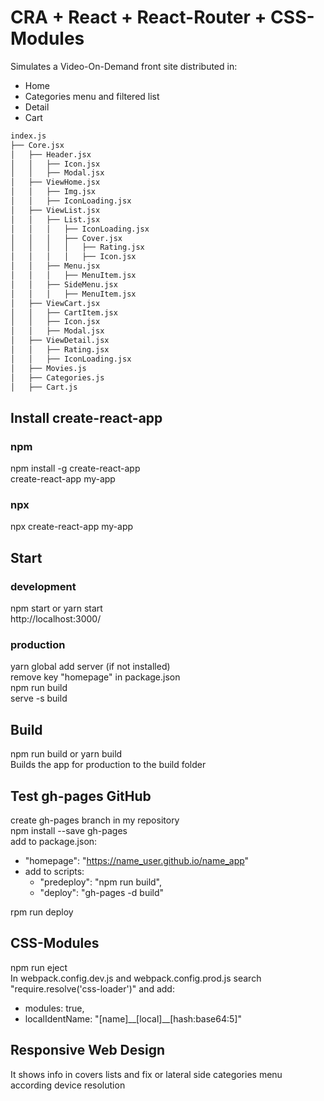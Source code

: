 # CRA + React + React-Router + CSS-Modules

Simulates a Video-On-Demand front site distributed in:
* Home
* Categories menu and filtered list
* Detail
* Cart

```bash
index.js
├── Core.jsx 
│   ├── Header.jsx  
│   │   ├── Icon.jsx
│   │   ├── Modal.jsx
│   ├── ViewHome.jsx
│   │   ├── Img.jsx
│   │   ├── IconLoading.jsx
│   ├── ViewList.jsx  
│   │   ├── List.jsx
│   │   │   ├── IconLoading.jsx
│   │   │   ├── Cover.jsx 
│   │   │   │   ├── Rating.jsx  
│   │   │   │   ├── Icon.jsx 
│   │   ├── Menu.jsx
│   │   │   ├── MenuItem.jsx
│   │   ├── SideMenu.jsx
│   │   │   ├── MenuItem.jsx
│   ├── ViewCart.jsx  
│   │   ├── CartItem.jsx 
│   │   ├── Icon.jsx
│   │   ├── Modal.jsx
│   ├── ViewDetail.jsx   
│   │   ├── Rating.jsx 
│   │   ├── IconLoading.jsx 
│   ├── Movies.js  
│   ├── Categories.js
│   ├── Cart.js
```

## Install create-react-app
### npm
npm install -g create-react-app  
create-react-app my-app
### npx
npx create-react-app my-app

## Start
### development
npm start or yarn start  
http://localhost:3000/  
### production
yarn global add server (if not installed)   
remove key "homepage" in package.json   
npm run build   
serve -s build  

## Build
npm run build or yarn build   
Builds the app for production to the build folder

## Test gh-pages GitHub
create gh-pages branch in my repository   
npm install --save gh-pages   
add to package.json:  
- "homepage": "https://name_user.github.io/name_app"
- add to scripts:
  - "predeploy": "npm run build",
  - "deploy": "gh-pages -d build"  
  
rpm run deploy  

## CSS-Modules
npm run eject  
In webpack.config.dev.js and webpack.config.prod.js search "require.resolve('css-loader')" and add:
- modules: true,
- localIdentName: "\[name]\_\_\[local]\_\_\[hash:base64:5]"

## Responsive Web Design
It shows info in covers lists and fix or lateral side categories menu according device resolution 

